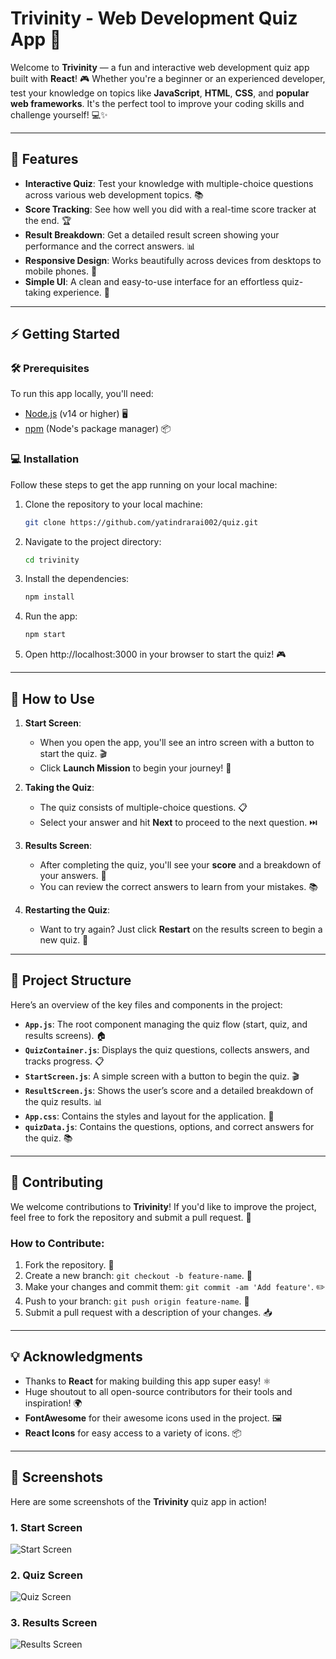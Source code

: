 # Trivinity - Web Development Quiz App 🚀

Welcome to **Trivinity** — a fun and interactive web development quiz app built with **React**! 🎮 Whether you're a beginner or an experienced developer, test your knowledge on topics like **JavaScript**, **HTML**, **CSS**, and **popular web frameworks**. It's the perfect tool to improve your coding skills and challenge yourself! 💻✨

---

## 🌟 Features

- **Interactive Quiz**: Test your knowledge with multiple-choice questions across various web development topics. 📚
- **Score Tracking**: See how well you did with a real-time score tracker at the end. 🏆
- **Result Breakdown**: Get a detailed result screen showing your performance and the correct answers. 📊
- **Responsive Design**: Works beautifully across devices from desktops to mobile phones. 📱
- **Simple UI**: A clean and easy-to-use interface for an effortless quiz-taking experience. 🎨

---

## ⚡ Getting Started

### 🛠️ Prerequisites

To run this app locally, you'll need:

- [Node.js](https://nodejs.org/) (v14 or higher) 🖥️
- [npm](https://www.npmjs.com/) (Node's package manager) 📦

### 💻 Installation

Follow these steps to get the app running on your local machine:

1. Clone the repository to your local machine:

   ```bash
   git clone https://github.com/yatindrarai002/quiz.git

2. Navigate to the project directory:

   ```bash
   cd trivinity
   
3. Install the dependencies:

   ```bash
   npm install

4. Run the app:

   ```bash
   npm start

5. Open http://localhost:3000 in your browser to start the quiz! 🎮

---

## 📝 How to Use

1. **Start Screen**:
   - When you open the app, you'll see an intro screen with a button to start the quiz. 🎬
   - Click **Launch Mission** to begin your journey! 🌟

2. **Taking the Quiz**:
   - The quiz consists of multiple-choice questions. 📋
   - Select your answer and hit **Next** to proceed to the next question. ⏭️

3. **Results Screen**:
   - After completing the quiz, you'll see your **score** and a breakdown of your answers. 📝
   - You can review the correct answers to learn from your mistakes. 📚

4. **Restarting the Quiz**:
   - Want to try again? Just click **Restart** on the results screen to begin a new quiz. 🔄

---

## 📂 Project Structure

Here’s an overview of the key files and components in the project:

- **`App.js`**: The root component managing the quiz flow (start, quiz, and results screens). 🏠
- **`QuizContainer.js`**: Displays the quiz questions, collects answers, and tracks progress. 📋
- **`StartScreen.js`**: A simple screen with a button to begin the quiz. 🎬
- **`ResultScreen.js`**: Shows the user’s score and a detailed breakdown of the quiz results. 📊
- **`App.css`**: Contains the styles and layout for the application. 🎨
- **`quizData.js`**: Contains the questions, options, and correct answers for the quiz. 📚

---


## 🤝 Contributing

We welcome contributions to **Trivinity**! If you'd like to improve the project, feel free to fork the repository and submit a pull request. 🙌

### How to Contribute:

1. Fork the repository. 🍴
2. Create a new branch: `git checkout -b feature-name`. 🌱
3. Make your changes and commit them: `git commit -am 'Add feature'`. ✏️
4. Push to your branch: `git push origin feature-name`. 🚀
5. Submit a pull request with a description of your changes. 📥

---


## 💡 Acknowledgments

- Thanks to **React** for making building this app super easy! ⚛️
- Huge shoutout to all open-source contributors for their tools and inspiration! 🌍
- **FontAwesome** for their awesome icons used in the project. 🖼️
- **React Icons** for easy access to a variety of icons. 📦
---


## 📸 Screenshots

Here are some screenshots of the **Trivinity** quiz app in action!

### 1. Start Screen
![Start Screen](https://github.com/YatindraRai002/Quiz/blob/main/Screenshot%202025-05-01%20233041.png)

### 2. Quiz Screen
![Quiz Screen](https://github.com/YatindraRai002/Quiz/blob/main/Screenshot%202025-05-01%20233157.png)

### 3. Results Screen
![Results Screen](https://github.com/YatindraRai002/Quiz/blob/main/Screenshot%202025-05-01%20233223.png)




